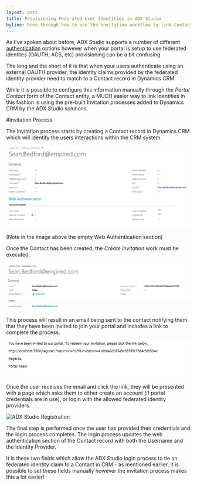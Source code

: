 ```yaml
---
layout: post
title: Provisioning Federated User Identities in ADX Studio
byline: Runs through how to use the invitation workflow to link Contacts and Federated Identities.
---
```


As I've spoken about before, ADX Studio supports a number of different [authentication](/adxstudio-part-2) options however when your portal is setup to use federated identites (OAUTH, ACS, etc) provisioning can be a bit confusing.

The long and the short of it is that when your users authenticate using an external OAUTH provider, the identity claims provided by the federated identity provider need to match to a Contact record in Dynamics CRM.

While it is possible to configure this information manually through the _Portal Contact_ form of the Contact entity, a MUCH easier way to link identities in this fashion is using the pre-built Invitation processes added to Dynamics CRM by the ADX Studio solutions.

#Invitation Process

The invitation process starts by creating a Contact record in Dynamics CRM which will identify the users interactions within the CRM system.

![New Portal Contact](/images/2015-07-29-portal-contact-new.png "New Portal Contact")

(Note in the image above the empty Web Authentication section)

Once the Contact has been created, the _Create Invitation_ work must be executed.  

![Invitation Entity](/images/2015-07-29-invitation.png "Invitation Entity")

This process will result in an email being sent to the contact notifying them that they have been invited to join your portal and includes a link to complete the process.

![ADX Studio Invitation Email](/images/2015-07-29-email.png "ADX Studio Invitation Email")

Once the user receives the email and click the link, they will be presented with a page which asks them to either create an account (if portal credentials are in use), or login with the allowed federated identity providers.

![ADX Studio Registration](/images/2015-07-29-registration.png "ADX Studio R")

The final step is performed once the user has provided their credentials and the login process completes.  The login process updates the web authentication section of the Contact record with both the Username and the Identity Provider.

It is these two fields which allow the ADX Studio login process to tie an federated identity claim to a Contact in CRM - as mentioned earlier, it is possible to set these fields manually however the invitation process makes this a lot easier! 